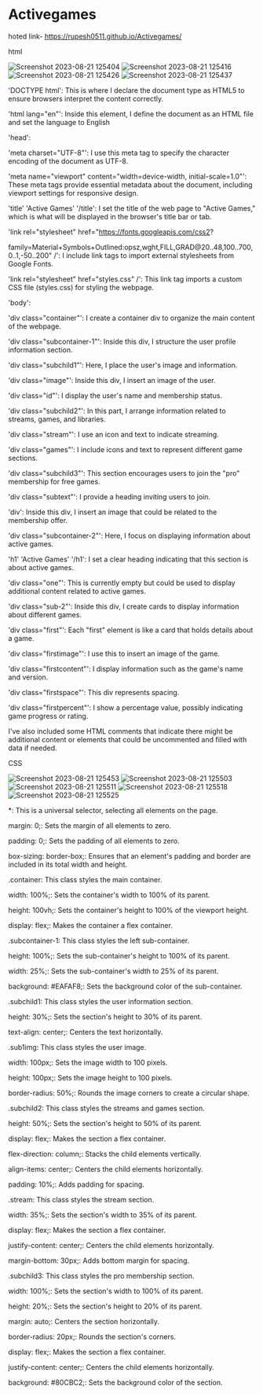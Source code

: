 # Activegames
hoted link- https://rupesh0511.github.io/Activegames/

html

![Screenshot 2023-08-21 125404](https://github.com/rupesh0511/Activegames/assets/69234169/6d2d0468-6e96-4863-a41b-dd573b879f15)
![Screenshot 2023-08-21 125416](https://github.com/rupesh0511/Activegames/assets/69234169/2b28f5a7-bfd8-47a6-b0d7-15d7f7be9ff3)
![Screenshot 2023-08-21 125426](https://github.com/rupesh0511/Activegames/assets/69234169/ef535c56-cb6d-4f7f-8b12-9f5476910728)
![Screenshot 2023-08-21 125437](https://github.com/rupesh0511/Activegames/assets/69234169/a27e6842-d765-4f0d-80e1-048d376bcbc1)


'DOCTYPE html': This is where I declare the document type as HTML5 to ensure browsers interpret the content correctly.



'html lang="en"': Inside this element, I define the document as an HTML file and set the language to English



'head':



'meta charset="UTF-8"': I use this meta tag to specify the character encoding of the document as UTF-8.


'meta name="viewport" content="width=device-width, initial-scale=1.0"': These meta tags provide essential metadata about the document, including viewport settings for responsive design.


'title' 'Active Games' '/title': I set the title of the web page to "Active Games," which is what will be displayed in the browser's title bar or tab.


'link rel="stylesheet" href="https://fonts.googleapis.com/css2?


family=Material+Symbols+Outlined:opsz,wght,FILL,GRAD@20..48,100..700,0..1,-50..200" /': I include link tags to import external stylesheets from Google Fonts.


'link rel="stylesheet" href="styles.css" /': This link tag imports a custom CSS file (styles.css) for styling the webpage.


'body':

'div class="container"': I create a container div to organize the main content of the webpage.


'div class="subcontainer-1"': Inside this div, I structure the user profile information section.



'div class="subchild1"': Here, I place the user's image and information.


'div class="image"': Inside this div, I insert an image of the user.


'div class="id"': I display the user's name and membership status.


'div class="subchild2"': In this part, I arrange information related to streams, games, and libraries.


'div class="stream"': I use an icon and text to indicate streaming.


'div class="games"': I include icons and text to represent different game sections.


'div class="subchild3"': This section encourages users to join the "pro" membership for free games.


'div class="subtext"': I provide a heading inviting users to join.


'div': Inside this div, I insert an image that could be related to the membership offer.


'div class="subcontainer-2"': Here, I focus on displaying information about active games.



'h1' 'Active Games' '/h1': I set a clear heading indicating that this section is about active games.


'div class="one"': This is currently empty but could be used to display additional content related to active games.


'div class="sub-2"': Inside this div, I create cards to display information about different games.


'div class="first"': Each "first" element is like a card that holds details about a game.


'div class="firstimage"': I use this to insert an image of the game.


'div class="firstcontent"': I display information such as the game's name and version.


'div class="firstspace"': This div represents spacing.


'div class="firstpercent"': I show a percentage value, possibly indicating game progress or rating.


I've also included some HTML comments that indicate there might be additional content or elements that could be uncommented and filled with data if needed.


CSS


![Screenshot 2023-08-21 125453](https://github.com/rupesh0511/Activegames/assets/69234169/dbfbf571-2612-42af-b50d-d3c2ebd80023)
![Screenshot 2023-08-21 125503](https://github.com/rupesh0511/Activegames/assets/69234169/09c2cb57-f4ca-45b1-8442-062176207ca4)
![Screenshot 2023-08-21 125511](https://github.com/rupesh0511/Activegames/assets/69234169/3f2c8964-069d-49b8-9da0-5e1176cd2aad)
![Screenshot 2023-08-21 125518](https://github.com/rupesh0511/Activegames/assets/69234169/c10d70f0-3f46-439d-87ad-c8b2c7da4e15)
![Screenshot 2023-08-21 125525](https://github.com/rupesh0511/Activegames/assets/69234169/9a2f681a-a286-43e8-915c-32b4063a024c)

*: This is a universal selector, selecting all elements on the page.


margin: 0;: Sets the margin of all elements to zero.


padding: 0;: Sets the padding of all elements to zero.


box-sizing: border-box;: Ensures that an element's padding and border are included in its total width and height.

.container: This class styles the main container.


width: 100%;: Sets the container's width to 100% of its parent.


height: 100vh;: Sets the container's height to 100% of the viewport height.


display: flex;: Makes the container a flex container.

.subcontainer-1: This class styles the left sub-container.


height: 100%;: Sets the sub-container's height to 100% of its parent.


width: 25%;: Sets the sub-container's width to 25% of its parent.


background: #EAFAF8;: Sets the background color of the sub-container.

.subchild1: This class styles the user information section.


height: 30%;: Sets the section's height to 30% of its parent.


text-align: center;: Centers the text horizontally.

.sub1img: This class styles the user image.


width: 100px;: Sets the image width to 100 pixels.


height: 100px;: Sets the image height to 100 pixels.


border-radius: 50%;: Rounds the image corners to create a circular shape.

.subchild2: This class styles the streams and games section.


height: 50%;: Sets the section's height to 50% of its parent.


display: flex;: Makes the section a flex container.


flex-direction: column;: Stacks the child elements vertically.


align-items: center;: Centers the child elements horizontally.


padding: 10%;: Adds padding for spacing.

.stream: This class styles the stream section.


width: 35%;: Sets the section's width to 35% of its parent.


display: flex;: Makes the section a flex container.


justify-content: center;: Centers the child elements horizontally.


margin-bottom: 30px;: Adds bottom margin for spacing.

.subchild3: This class styles the pro membership section.


width: 100%;: Sets the section's width to 100% of its parent.


height: 20%;: Sets the section's height to 20% of its parent.


margin: auto;: Centers the section horizontally.


border-radius: 20px;: Rounds the section's corners.


display: flex;: Makes the section a flex container.


justify-content: center;: Centers the child elements horizontally.


background: #80CBC2;: Sets the background color of the section.
